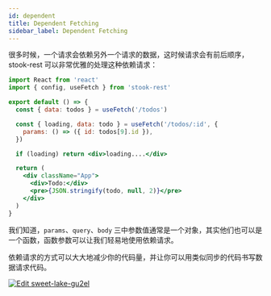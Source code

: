 ```yaml
---
id: dependent
title: Dependent Fetching
sidebar_label: Dependent Fetching
---
```


很多时候，一个请求会依赖另外一个请求的数据，这时候请求会有前后顺序，stook-rest 可以非常优雅的处理这种依赖请求：

```jsx
import React from 'react'
import { config, useFetch } from 'stook-rest'

export default () => {
  const { data: todos } = useFetch('/todos')

  const { loading, data: todo } = useFetch('/todos/:id', {
    params: () => ({ id: todos[9].id }),
  })

  if (loading) return <div>loading....</div>

  return (
    <div className="App">
      <div>Todo:</div>
      <pre>{JSON.stringify(todo, null, 2)}</pre>
    </div>
  )
}
```

我们知道，`params`、`query`、`body` 三中参数值通常是一个对象，其实他们也可以是一个函数，函数参数可以让我们轻易地使用依赖请求。

依赖请求的方式可以大大地减少你的代码量，并让你可以用类似同步的代码书写数据请求代码。

[![Edit sweet-lake-gu2el](https://codesandbox.io/static/img/play-codesandbox.svg)](https://codesandbox.io/s/sweet-lake-gu2el?fontsize=14&hidenavigation=1&theme=dark)
